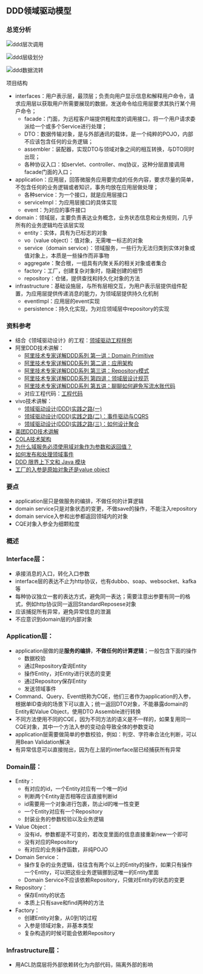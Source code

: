 ## DDD领域驱动模型
### 总览分析

![ddd层次调用](./images/ddd层次调用.png)

![ddd层级划分](./images/ddd层级划分.png)

![ddd数据流转](./images/ddd数据流转.png)

项目结构

- interfaces：用户表示层，最顶层；负责向用户显示信息和解释用户命令，请求应用层以获取用户所需要展现的数据，发送命令给应用层要求其执行某个用户命令；
  - facade：门面，为远程客户端提供粗粒度的调用接口，将一个用户请求委派给一个或多个Service进行处理；
  - DTO：数据传输对象，是与外部通讯的载体，是一个纯粹的POJO，内部不应该包含任何的业务逻辑；
  - assembler：装配器，实现DTO与领域对象之间的相互转换，与DTO同时出现；
  - 各种协议入口：如servlet、controller、mq协议，这种分层直接调用facade门面的入口；
- application：应用层，回答微服务应用要完成的任务内容，要求尽量的简单，不包含任何的业务逻辑或者知识，事务均放在应用层做处理；
  - 各种service：为一个接口，就是应用层接口
  - serviceImpl：为应用层接口的具体实现
  - event：为对应的事件接口
- domain：领域层，主要负责表达业务概念，业务状态信息和业务规则，几乎所有的业务逻辑均在该层实现
  - entity：实体，具有为已标志的对象
  - vo（value object）：值对象，无需唯一标志的对象
  - service（domain service）：领域服务，一些行为无法归类到实体对象或值对象上，本质是一些操作而非事物
  - aggregate：聚合根，一组具有内聚关系的相关对象或者集合
  - factory：工厂，创建复杂对象时，隐藏创建的细节
  - repository：仓储，提供查找和持久化对象的方法
- infrastructure：基础设施层，与所有层相交互，为用户表示层提供组件配置，为应用层提供传递消息的能力，为领域层提供持久化机制
  - eventImpl：应用层的event实现
  - persistence：持久化实现，为对应领域层中repository的实现

### 资料参考
- 结合《领域驱动设计》的工程：[领域驱动工程样例](https://github.com/citerus/dddsample-core)
- 阿里DDD技术讲解：
	- [阿里技术专家详解DDD系列 第一讲：Domain Primitive](https://juejin.cn/post/6844904177207001101)
	- [阿里技术专家详解DDD系列 第二讲：应用架构](https://juejin.cn/post/6844904201575743495)
	- [阿里技术专家详解DDD系列 第三讲：Repository模式](https://juejin.cn/post/6845166890554228744)
	- [阿里技术专家详解DDD系列 第四讲：领域层设计规范](https://juejin.cn/post/6912228908075057166)
	- [阿里技术专家详解DDD系列 第五讲：聊聊如何避免写流水账代码](https://juejin.cn/post/6953141151931039758)
	- 对应工程代码：[工程代码](https://github.com/Air433/dddbook)
- vivo技术讲解：
	- [领域驱动设计(DDD)实践之路(一)](https://juejin.cn/post/6844904071174815752)
	- [领域驱动设计(DDD)实践之路(二)：事件驱动与CQRS](https://juejin.cn/post/6844904122659913735)
	- [领域驱动设计(DDD)实践之路(三)：如何设计聚合](https://juejin.cn/post/6844904158449893389)
- [美团DDD技术讲解](https://developer.aliyun.com/article/319159)
- [COLA技术架构](https://github.com/alibaba/COLA)
- [为什么域服务必须使用域对象作为参数和返回值？](https://stackoverflow.com/questions/14326230/why-must-domain-services-use-domain-objects-as-parameters-and-return-values)
- [如何发布和处理领域事件](http://www.kamilgrzybek.com/design/how-to-publish-and-handle-domain-events/)
- [DDD 限界上下文和 Java 模块](https://www.baeldung.com/java-modules-ddd-bounded-contexts)
- [工厂的入参是原始对象还是value object](https://stackoverflow.com/questions/11395031/ddd-factory-entity-value-object?rq=1)

### 要点
- application层只是做服务的编排，不做任何的计算逻辑
- domain service只是对象状态的变更，不做save的操作，不能注入repository
- domain service入参和出参都返回领域内的对象
- CQE对象入参全为细颗粒度

### 概述
### Interface层：
- 承接消息的入口，转化入口参数
- interface层的表达不止为http协议，也有dubbo、soap、websocket、kafka等
- 每种协议独立一套的表达方式，避免同一表达；需要注意出参要有同一的格式，例如http协议同一返回StandardReposese对象
- 应该捕捉所有异常，避免异常信息的泄漏
- 不应意识到domain层的内部对象

### Application层：
- application层做的是**服务的编排**，**不做任何的计算逻辑**；一般包含下面的操作
	- 数据校验
	- 通过Repository查询Entity
	- 操作Entity，对Entity进行状态的变更
	- 通过Repository保存Entity
	- 发送领域事件
- Command、Query、Event统称为CQE，他们三者作为application的入参，根据单ID查询的场景下可以直入；统一返回DTO对象，不能暴露domain的Entity和Value Object，使用DTO Assemble进行转换
- 不同方法使用不同的CQE，因为不同方法的语义是不一样的，如果复用同一CQE对象，其中一个方法入参的变动会导致全体的参数变动
- application层需要做简单的参数校验，例如：判空、字符串合法化判断，可以用Bean Validation解决
- 有异常信息可以直接抛出，因为在上层的interface层已经捕获所有异常

### Domain层：
- Entity：
	- 有对应的id，一个Entity对应有一个唯一的id
	- 判断两个Entity是否相等应该直接判断id
	- id需要用一个对象进行包裹，防止id的唯一性变更
	- 一个Entity对应有一个Repository
	- 封装业务的参数校验以及业务逻辑
- Value Object：
	- 没有id，参数都是不可变的，若改变里面的信息直接重新new一个即可
	- 没有对应的Repository
	- 有对应的业务操作函数，非纯POJO
- Domain Service：
	- 操作复杂的业务逻辑，往往含有两个以上的Entity的操作，如果只有操作一个Entity，可以把这些业务逻辑挪到这唯一的Entity里面
	- Domain Service不应该依赖Repository，只做对Entity的状态的变更
- Repository：
	- 保存Entity的状态
	- 本质上只有save和find两种的方法
- Factory：
	- 创建Entity对象，从0到1的过程
	- 入参是领域对象，非基本类型
	- 复杂构造的时候可能会依赖Repository

### Infrastructure层：
- 用ACL防腐层将外部依赖转化为内部代码，隔离外部的影响